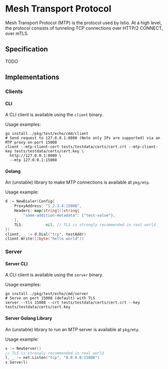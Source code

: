 # Mesh Transport Protocol

Mesh Transport Protocol (MTP) is the protocol used by Istio.
At a high level, the protocol consists of tunneling TCP connections over HTTP/2 CONNECT, over mTLS.

## Specification

TODO

## Implementations

### Clients

#### CLI

A CLI client is available using the `client` binary.

Usage examples:

```shell
go install ./pkg/test/echo/cmd/client
# Send request to 127.0.0.1:8080 (Note only IPs are supported) via an MTP proxy on port 15008
client --mtp-client-cert tests/testdata/certs/cert.crt --mtp-client-key tests/testdata/certs/cert.key \
  http://127.0.0.1:8080 \
  --mtp 127.0.0.1:15008
```

#### Golang

An (unstable) library to make MTP connections is available at `pkg/mtp`.

Usage example:

```go
d := NewDialer(Config{
    ProxyAddress: "1.2.3.4:15008",
    Headers: map[string][]string{
        "some-addition-metadata": {"test-value"},
    },
    TLS:          nil, // TLS is strongly recommended in real world
})
client, _ := d.Dial("tcp", testAddr)
client.Write([]byte("hello world"))
```

### Server

#### Server CLI

A CLI client is available using the `server` binary.

Usage examples:

```shell
go install ./pkg/test/echo/cmd/server
# Serve on port 15008 (default) with TLS
server --tls 15008 --crt tests/testdata/certs/cert.crt --key tests/testdata/certs/cert.key
```

#### Server Golang Library

An (unstable) library to run an MTP server is available at `pkg/mtp`.

Usage example:

```go
s := NewServer()
// TLS is strongly recommended in real world
l, _ := net.Listen("tcp", "0.0.0.0:15008")
s.Serve(l)
```
